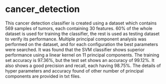 # cancer_detection
This cancer detection classifier is created using a dataset which contains 569 samples of tumors, each containing 30 features. 60% of the whole dataset is used for training the classifier, the rest is used as testing dataset to verify its performance. Multiple principal component analysis was performed on the dataset, and for each configuration the best parameters were searched. It was found that the SVM classifier shows superior performance using a linear kernel on 11 principal components. The training set accuracy is 97.36%, but the test set shows an accuracy of 99.12%. It also shows a good precision and recall, each having 98.75%.  The details of hyper parameters and accuracy found of other number of principal components are provided in txt files.
